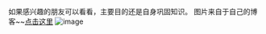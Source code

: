 如果感兴趣的朋友可以看看，主要目的还是自身巩固知识。
图片来自于自己的博客~~[点击这里](http://blog.csdn.net/z497221362/article/category/5906091)
![image](http://img.blog.csdn.net/20151021131544041?watermark/2/text/aHR0cDovL2Jsb2cuY3Nkbi5uZXQv/font/5a6L5L2T/fontsize/400/fill/I0JBQkFCMA==/dissolve/70/gravity/Center)
